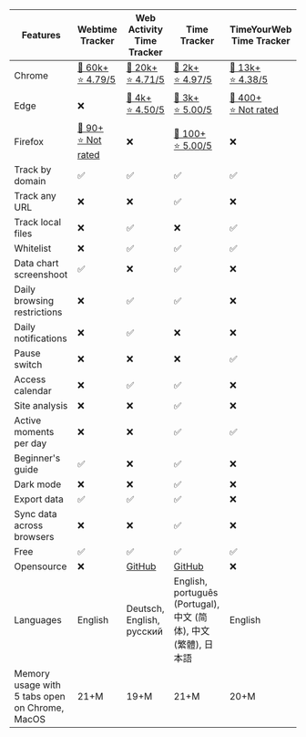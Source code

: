 
|Features|Webtime Tracker|Web Activity Time Tracker|Time Tracker|TimeYourWeb Time Tracker|
|----|----|----|----|----|
|Chrome|[👤 60k+<br/>⭐ 4.79/5](https://chrome.google.com/webstore/detail/webtime-tracker/ppaojnbmmaigjmlpjaldnkgnklhicppk)|[👤 20k+<br/>⭐ 4.71/5](https://chrome.google.com/webstore/detail/web-activity-time-tracker/hhfnghjdeddcfegfekjeihfmbjenlomm)|[👤 2k+<br/>⭐ 4.97/5](https://chrome.google.com/webstore/detail/time-tracker/dkdhhcbjijekmneelocdllcldcpmekmm)|[👤 13k+<br/>⭐ 4.38/5](https://chrome.google.com/webstore/detail/timeyourweb-time-tracker/kfmlkgchpffnaphmlmjnimonlldbcpnh)
|Edge|❌|[👤 4k+<br/>⭐ 4.50/5](https://chrome.google.com/webstore/detail/web-activity-time-tracker/hhfnghjdeddcfegfekjeihfmbjenlomm)|[👤 3k+<br/>⭐ 5.00/5](https://microsoftedge.microsoft.com/addons/detail/timer-running-browsin/fepjgblalcnepokjblgbgmapmlkgfahc)|[👤 400+<br/>⭐ Not rated](https://microsoftedge.microsoft.com/addons/detail/insight-track-and-optim/kkcmfbejfopnopfcmcjgfkpalecbleio)|[👤 1k+<br/>⭐ 5.00/5](https://microsoftedge.microsoft.com/addons/detail/timeyourweb-time-tracker/jodkkcjbahdphacgjhacggclncbaffoe)
|Firefox|[👤 90+<br/>⭐ Not rated](https://addons.mozilla.org/en-US/firefox/addon/webtime-tracker-2/)|❌|[👤 100+<br/>⭐ 5.00/5](https://addons.mozilla.org/en-US/firefox/addon/besttimetracker/)|❌
|Track by domain|✅|✅|✅|✅|
|Track any URL|❌|❌|✅|❌
|Track local files|❌|✅|❌|✅|
|Whitelist|❌|✅|✅|✅
|Data chart screenshoot|✅|❌|✅|❌
|Daily browsing restrictions|❌|✅|✅|❌
|Daily notifications|❌|✅|❌|❌|❌
|Pause switch|❌|❌|❌|✅
|Access calendar|❌|✅|✅|❌
|Site analysis|❌|❌|✅|❌
|Active moments per day|❌|❌|✅|✅
|Beginner's guide|✅|❌|✅|❌
|Dark mode|❌|❌|✅|❌
|Export data|✅|✅|✅|❌|
|Sync data across browsers|❌|❌|✅|❌
|Free|✅|✅|✅|✅|
|Opensource|❌|[GitHub](https://github.com/Stigmatoz/web-activity-time-tracker)|[GitHub](https://github.com/sheepzh/timer)|❌
|Languages|English|Deutsch, English, русский|English, português (Portugal), 中文 (简体), 中文 (繁體), 日本語|English
|Memory usage with 5 tabs open on Chrome, MacOS<br/>|21+M|19+M|21+M|20+M
